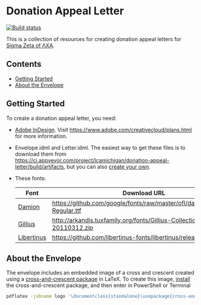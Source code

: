# Donation Appeal Letter

[![Build status](https://ci.appveyor.com/api/projects/status/njbi2ne90pj81idb?svg=true)](https://ci.appveyor.com/project/lcamichigan/donation-appeal-letter)

This is a collection of resources for creating donation appeal letters for
[Sigma Zeta of ΛΧΑ](https://lcamichigan.com).

## Contents

* [Getting Started](#getting-started)
* [About the Envelope](#about-the-envelope)

## Getting Started

To create a donation appeal letter, you need:

* [Adobe InDesign](https://www.adobe.com/products/indesign.html). Visit
  https://www.adobe.com/creativecloud/plans.html for more information.

* Envelope.idml and Letter.idml. The easiest way to get these files is to
  download them from
  https://ci.appveyor.com/project/lcamichigan/donation-appeal-letter/build/artifacts,
  but you can also [create your own](https://github.com/lcamichigan/make-idml).

* These fonts:

  | Font                                                         | Download URL                                                             |
  |--------------------------------------------------------------|--------------------------------------------------------------------------|
  | [Damion](https://fonts.google.com/specimen/Damion)           | https://github.com/google/fonts/raw/master/ofl/damion/Damion-Regular.ttf |
  | [Gillius](http://arkandis.tuxfamily.org/adffonts.html)       | http://arkandis.tuxfamily.org/fonts/Gillius-Collection-20110312.zip      |
  | [Libertinus](https://github.com/libertinus-fonts/libertinus) | https://github.com/libertinus-fonts/libertinus/releases/latest           |

## About the Envelope

The envelope includes an embedded image of a cross and crescent created using a
[cross-and-crescent package](https://github.com/lcamichigan/cross-and-crescent)
in LaTeX. To create this image,
[install](https://github.com/lcamichigan/cross-and-crescent#installing) the
cross-and-crescent package, and then enter in PowerShell or Terminal

```sh
pdflatex -jobname logo '\documentclass{standalone}\usepackage{cross-and-crescent}\begin{document}\begin{tikzpicture}[scale=45bp/8cm]\crossAndCrescentSetMacros\draw[line width=0.5bp]\crossAndCrescentPath\end{tikzpicture}\end{document}'
```
